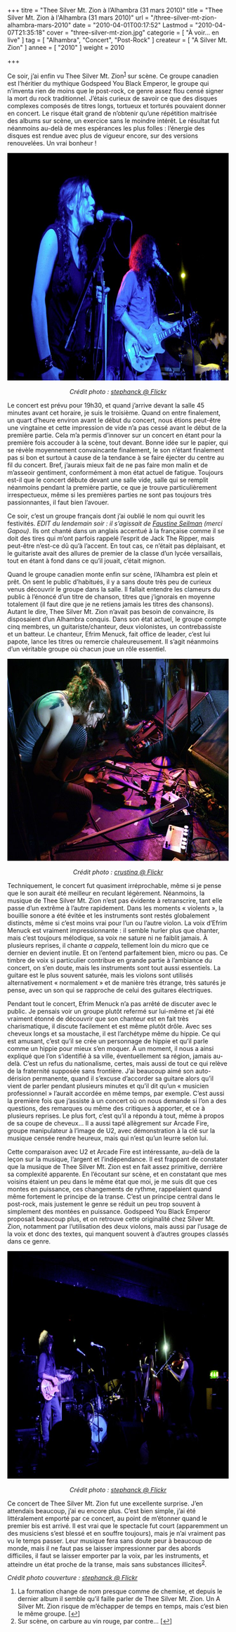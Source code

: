 +++
titre = "Thee Silver Mt. Zion à l&rsquo;Alhambra (31 mars 2010)"
title = "Thee Silver Mt. Zion à l'Alhambra (31 mars 2010)"
url = "/three-silver-mt-zion-alhambra-mars-2010"
date = "2010-04-01T00:17:52"
Lastmod = "2010-04-07T21:35:18"
cover = "three-silver-mt-zion.jpg"
categorie = [ "À voir… en live" ]
tag = [ "Alhambra", "Concert", "Post-Rock" ]
createur = [ "A Silver Mt. Zion" ]
annee = [ "2010" ]
weight = 2010

+++

<p>Ce soir, j&rsquo;ai enfin vu Thee Silver Mt. Zion<sup><a href="#footnote_0_3122" id="identifier_0_3122" class="footnote-link footnote-identifier-link" title="La formation change de nom presque comme de chemise, et depuis le dernier album il semble qu&rsquo;il faille parler de Thee Silver Mt. Zion. Un A Silver Mt. Zion risque de m&rsquo;&eacute;chapper de temps en temps, mais c&rsquo;est bien le m&ecirc;me groupe.">1</a></sup> sur scène. Ce groupe canadien est l&rsquo;héritier du mythique Godspeed You Black Emperor, le groupe qui n&rsquo;inventa rien de moins que le post-rock, ce genre assez flou censé signer la mort du rock traditionnel. J&rsquo;étais curieux de savoir ce que des disques complexes composés de titres longs, tortueux et torturés pouvaient donner en concert. Le risque était grand de n&rsquo;obtenir qu&rsquo;une répétition maitrisée des albums sur scène, un exercice sans le moindre intérêt. Le résultat fut néanmoins au-delà de mes espérances les plus folles : l&rsquo;énergie des disques est rendue avec plus de vigueur encore, sur des versions renouvelées. Un vrai bonheur !</p>
<div style="text-align: center;"><img class="aligncenter" src="silver-mt-zion.jpg" border="0" alt="silver-mt-zion.jpg" width="690" height="518" /></div>
<p style="text-align: center;"><em>Crédit photo : <a href="http://www.flickr.com/photos/stephanck/4466415659/">stephanck @ Flickr</a></em></p>
<p>Le concert est prévu pour 19h30, et quand j&rsquo;arrive devant la salle 45 minutes avant cet horaire, je suis le troisième. Quand on entre finalement, un quart d&rsquo;heure environ avant le début du concert, nous étions peut-être une vingtaine et cette impression de vide n&rsquo;a pas cessé avant le début de la première partie. Cela m&rsquo;a permis d&rsquo;innover sur un concert en étant pour la première fois accouder à la scène, tout devant. Bonne idée sur le papier, qui se révèle moyennement convaincante finalement, le son n&rsquo;étant finalement pas si bon et surtout à cause de la tendance à se faire éjecter du centre au fil du concert. Bref, j&rsquo;aurais mieux fait de ne pas faire mon malin et de m&rsquo;asseoir gentiment, conformément à mon état actuel de fatigue. Toujours est-il que le concert débute devant une salle vide, salle qui se remplit néanmoins pendant la première partie, ce que je trouve particulièrement irrespectueux, même si les premières parties ne sont pas toujours très passionnantes, il faut bien l&rsquo;avouer.</p>
<p>Ce soir, c&rsquo;est un groupe français dont j&rsquo;ai oublié le nom qui ouvrit les festivités.<em> EDIT du lendemain soir : il s&rsquo;agissait de </em><a href="http://www.myspace.com/faustineseilman" target="_blank"><em>Faustine Seilman</em></a><em> (merci Gapou)</em>. Ils ont chanté dans un anglais accentué à la française comme il se doit des tires qui m&rsquo;ont parfois rappelé l&rsquo;esprit de Jack The Ripper, mais peut-être n&rsquo;est-ce dû qu&rsquo;à l&rsquo;accent. En tout cas, ce n&rsquo;était pas déplaisant, et le guitariste avait des allures de premier de la classe d&rsquo;un lycée versaillais, tout en étant à fond dans ce qu&rsquo;il jouait, c&rsquo;était mignon.</p>
<p>Quand le groupe canadien monte enfin sur scène, l&rsquo;Alhambra est plein et prêt. On sent le public d&rsquo;habitués, il y a sans doute très peu de curieux venus découvrir le groupe dans la salle. Il fallait entendre les clameurs du public à l&rsquo;énoncé d&rsquo;un titre de chanson, titres que j&rsquo;ignorais en moyenne totalement (il faut dire que je ne retiens jamais les titres des chansons). Autant le dire, Thee Silver Mt. Zion n&rsquo;avait pas besoin de convaincre, ils disposaient d&rsquo;un Alhambra conquis. Dans son état actuel, le groupe compte cinq membres, un guitariste/chanteur, deux violonistes, un contrebassiste et un batteur. Le chanteur, Efrim Menuck, fait office de leader, c&rsquo;est lui papote, lance les titres ou remercie chaleureusement. Il s&rsquo;agit néanmoins d&rsquo;un véritable groupe où chacun joue un rôle essentiel.</p>
<div style="text-align: center;"><img class="aligncenter" src="three-silver-mt-zion-live.jpg" border="0" alt="three-silver-mt-zion-live.jpg" width="690" height="460" /></div>
<p style="text-align: center;"><em>Crédit photo : <a href="http://www.flickr.com/photos/crustina/2549687766/"> crustina @ Flickr</a></em></p>
<p>Techniquement, le concert fut quasiment irréprochable, même si je pense que le son aurait été meilleur en reculant légèrement. Néanmoins, la musique de Thee Silver Mt. Zion n&rsquo;est pas évidente à retranscrire, tant elle passe d&rsquo;un extrême à l&rsquo;autre rapidement. Dans les moments &laquo;&nbsp;violents&nbsp;&raquo;, la bouillie sonore a été évitée et les instruments sont restés globalement distincts, même si c&rsquo;est moins vrai pour l&rsquo;un ou l&rsquo;autre violon. La voix d&rsquo;Efrim Menuck est vraiment impressionnante : il semble hurler plus que chanter, mais c&rsquo;est toujours mélodique, sa voix ne sature ni ne faiblit jamais. À plusieurs reprises, il chante <em>a cappela</em>, tellement loin du micro que ce dernier en devient inutile. Et on l&rsquo;entend parfaitement bien, micro ou pas. Ce timbre de voix si particulier contribue en grande partie à l&rsquo;ambiance du concert, on s&rsquo;en doute, mais les instruments sont tout aussi essentiels. La guitare est le plus souvent saturée, mais les violons sont utilisés alternativement &laquo;&nbsp;normalement&nbsp;&raquo; et de manière très étrange, très saturés je pense, avec un son qui se rapproche de celui des guitares électriques.</p>
<p>Pendant tout le concert, Efrim Menuck n&rsquo;a pas arrêté de discuter avec le public. Je pensais voir un groupe plutôt refermé sur lui-même et j&rsquo;ai été vraiment étonné de découvrir que son chanteur est en fait très charismatique, il discute facilement et est même plutôt drôle. Avec ses cheveux longs et sa moustache, il est l&rsquo;archétype même du hippie. Ce qui est amusant, c&rsquo;est qu&rsquo;il se crée un personnage de hippie et qu&rsquo;il parle comme un hippie pour mieux s&rsquo;en moquer. À un moment, il nous a ainsi expliqué que l&rsquo;on s&rsquo;identifié à sa ville, éventuellement sa région, jamais au-delà. C&rsquo;est un refus du nationalisme, certes, mais aussi de tout ce qui relève de la fraternité supposée sans frontière. J&rsquo;ai beaucoup aimé son auto-dérision permanente, quand il s&rsquo;excuse d&rsquo;accorder sa guitare alors qu&rsquo;il vient de parler pendant plusieurs minutes et qu&rsquo;il dit qu&rsquo;un &laquo;&nbsp;musicien professionnel&nbsp;&raquo; l&rsquo;aurait accordée en même temps, par exemple. C&rsquo;est aussi la première fois que j&rsquo;assiste à un concert où on nous demande si l&rsquo;on a des questions, des remarques ou même des critiques à apporter, et ce à plusieurs reprises. Le plus fort, c&rsquo;est qu&rsquo;il a répondu à tout, même à propos de sa coupe de cheveux… Il a aussi tapé allègrement sur Arcade Fire, groupe manipulateur à l&rsquo;image de U2, avec démonstration à la clé sur la musique censée rendre heureux, mais qui n&rsquo;est qu&rsquo;un leurre selon lui.</p>
<p>Cette comparaison avec U2 et Arcade Fire est intéressante, au-delà de la leçon sur la musique, l&rsquo;argent et l&rsquo;indépendance. Il est frappant de constater que la musique de Thee Silver Mt. Zion est en fait assez primitive, derrière sa complexité apparente. En l&rsquo;écoutant sur scène, et en constatant que mes voisins étaient un peu dans le même état que moi, je me suis dit que ces montes en puissance, ces changements de rythme, rappelaient quand même fortement le principe de la transe. C&rsquo;est un principe central dans le post-rock, mais justement le genre se réduit un peu trop souvent à simplement des montées en puissance. Godspeed You Black Emperor proposait beaucoup plus, et on retrouve cette originalité chez Silver Mt. Zion, notamment par l&rsquo;utilisation des deux violons, mais aussi par l&rsquo;usage de la voix et donc des textes, qui manquent souvent à d&rsquo;autres groupes classés dans ce genre.</p>
<div style="text-align: center;"><img class="aligncenter" src="three-silver-zion.jpg" border="0" alt="three-silver-zion.jpg" width="690" height="518" /></div>
<p style="text-align: center;"><em>Crédit photo : <a href="http://www.flickr.com/photos/4467203040/">stephanck @ Flickr</a></em></p>
<p>Ce concert de Thee Silver Mt. Zion fut une excellente surprise. J&rsquo;en attendais beaucoup, j&rsquo;ai eu encore plus. C&rsquo;est bien simple, j&rsquo;ai été littéralement emporté par ce concert, au point de m&rsquo;étonner quand le premier bis est arrivé. Il est vrai que le spectacle fut court (apparemment un des musiciens s&rsquo;est blessé et en souffre toujours), mais je n&rsquo;ai vraiment pas vu le temps passer. Leur musique fera sans doute peur à beaucoup de monde, mais il ne faut pas se laisser impressionner par des abords difficiles, il faut se laisser emporter par la voix, par les instruments, et atteindre un état proche de la transe, mais sans substances illicites<sup><a href="#footnote_1_3122" id="identifier_1_3122" class="footnote-link footnote-identifier-link" title="Sur sc&egrave;ne, on carbure au vin rouge, par contre&hellip;">2</a></sup>.</p>
<p><em>Crédit photo couverture : <a href="http://www.flickr.com/photos/stephanck/4466425327/">stephanck @ Flickr</a></em></p>
<ol class="footnotes"><li id="footnote_0_3122" class="footnote">La formation change de nom presque comme de chemise, et depuis le dernier album il semble qu&rsquo;il faille parler de Thee Silver Mt. Zion. Un A Silver Mt. Zion risque de m&rsquo;échapper de temps en temps, mais c&rsquo;est bien le même groupe. [<a href="#identifier_0_3122" class="footnote-link footnote-back-link">&#8617;</a>]</li><li id="footnote_1_3122" class="footnote">Sur scène, on carbure au vin rouge, par contre… [<a href="#identifier_1_3122" class="footnote-link footnote-back-link">&#8617;</a>]</li></ol>
